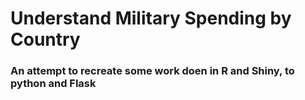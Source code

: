 # Understand Military Spending by Country

### An attempt to recreate some work doen in R and Shiny, to python and Flask

